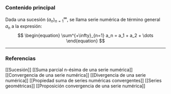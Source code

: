 ### Contenido principal

Dada una sucesión $(a_n)^\infty_{n=1}$, se llama serie numérica de término general $a_n$ a la expresión:
$$
\begin{equation}
\sum^{+\infty}_{n=1} a_n = a_1 + a_2 + \dots
\end{equation}
$$

--- 
### Referencias
[[Sucesión]]
[[Suma parcial n-ésima de una serie numérica]]
[[Convergencia de una serie numérica]]
[[Divergencia de una serie numérica]]
[[Propiedad suma de series numéricas convergentes]]
[[Series geométricas]]
[[Proposición convergencia de una serie numérica]]